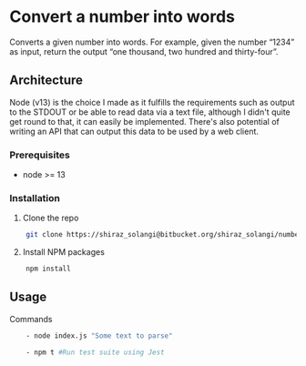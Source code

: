 # Convert a number into words #

Converts a given number into words. For example, given the number “1234” as input, return the output “one thousand, two hundred and thirty-four”.

## Architecture

Node (v13) is the choice I made as it fulfills the requirements such as output to the STDOUT or be able to read data via a text file, although I didn't quite get round to that, it can easily be implemented. There's also potential of
writing an API that can output this data to be used by a web client.


### Prerequisites

* node >= 13


### Installation
 
1. Clone the repo
```sh
	git clone https://shiraz_solangi@bitbucket.org/shiraz_solangi/number-text-parser.git
```

2. Install NPM packages
```sh
	npm install
```

## Usage

Commands

```sh
	- node index.js "Some text to parse"

	- npm t #Run test suite using Jest
```

